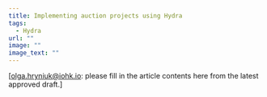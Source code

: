 ```yaml
---
title: Implementing auction projects using Hydra
tags:
  - Hydra
url: ""
image: ""
image_text: ""
---
```


\[[olga.hryniuk@iohk.io](mailto:olga.hryniuk@iohk.io): please fill in the article contents here from the latest approved draft.\]
